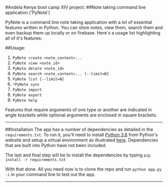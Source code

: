 #Andela Kenya boot camp XIV project:
##Note taking command line application ('PyNote')

PyNote is a command line note taking application with a lot of essential features written in Python.
You can store notes, view them, search them and even backup them up locally or on firebase.
Here's a usage list highlighting all of it's features:

##Usage:
1. `PyNote create <note_content>...`
2. `PyNote view <note_id>`
3. `PyNote delete <note_id>`
4. `PyNote search <note_content>... [--limit=N]`
5. `PyNote list [--limit=N]`
6. `*PyNote sync`
7. `PyNote import`
8. `PyNote export`
9. `PyNote help`

Features that require arguments of one type or another are indicated in angle brackets while optional arguments
are enclosed in square brackets.

--------------------------------------------------------

##Installation
The app has a number of dependencies as detailed in the `requirements.txt`. To run it, you'll need to install [Python 3.6](http://python.org) from Python's website and setup a virtual environment as illustrated [here](http://docs.python-guide.org/en/latest/dev/virtualenvs/). Dependencies that are built into Python have not been included.

The last and final step will be to install the dependencies by typing `pip install -r requirements.txt`

With that done. All you need now is to clone the repo and run `python app.py -i` in your command line to test out the app.

---------------------------------------------------------

